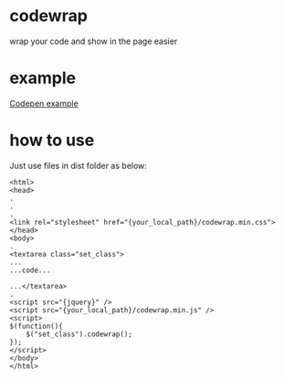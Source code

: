 # codewrap
wrap your code and show in the page easier

# example
[Codepen example](https://codepen.io/jayh0324/pen/qBxdbeg)

# how to use
Just use files in dist folder as below:
```
<html>
<head>
.
.
.
<link rel="stylesheet" href="{your_local_path}/codewrap.min.css">
</head>
<body>
.
<textarea class="set_class">
...
...code...

...</textarea>
.
<script src="{jquery}" />
<script src="{your_local_path}/codewrap.min.js" />
<script>
$(function(){
    $("set_class").codewrap();
});
</script>
</body>
</html>
```